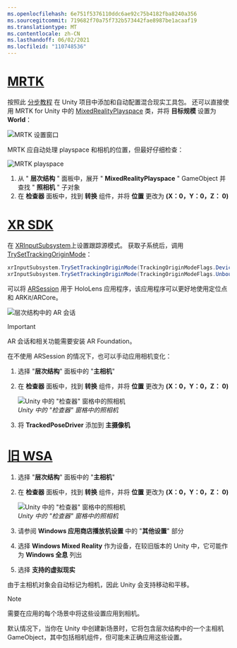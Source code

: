 ```yaml
---
ms.openlocfilehash: 6e751f5376110ddc6ae92c75b4182fba8240a356
ms.sourcegitcommit: 719682f70a75f732b573442fae8987be1acaaf19
ms.translationtype: MT
ms.contentlocale: zh-CN
ms.lasthandoff: 06/02/2021
ms.locfileid: "110748536"
---
```

# <a name="mrtk"></a>[MRTK](#tab/mrtk)
<!-- NEVER CHANGE THE ABOVE LINE! -->

按照此 [分步教程](../../tutorials/mr-learning-base-01.md) 在 Unity 项目中添加和自动配置混合现实工具包。 还可以直接使用 MRTK for Unity 中的 [MixedRealityPlayspace](/dotnet/api/microsoft.mixedreality.toolkit.mixedrealityplayspace) 类，并将 **目标规模** 设置为 **World**：

![MRTK 设置窗口](../../images/mrtk-target-scale.png)

MRTK 应自动处理 playspace 和相机的位置，但最好仔细检查：

![MRTK playspace](../../images/mrtk-playspace.png)

1. 从 " **层次结构** " 面板中，展开 " **MixedRealityPlayspace** " GameObject 并查找 " **照相机** " 子对象
2. 在 **检查器** 面板中，找到 **转换** 组件，并将 **位置** 更改为 **(X：0，Y：0，Z： 0)**

# <a name="xr-sdk"></a>[XR SDK](#tab/xr)
<!-- NEVER CHANGE THE ABOVE LINE! -->

在 [XRInputSubsystem](https://docs.unity3d.com/Documentation/ScriptReference/XR.XRInputSubsystem.html)上设置跟踪源模式。 获取子系统后，调用 [TrySetTrackingOriginMode](https://docs.unity3d.com/Documentation/ScriptReference/XR.XRInputSubsystem.TrySetTrackingOriginMode.html)：

```cs
xrInputSubsystem.TrySetTrackingOriginMode(TrackingOriginModeFlags.Device);
xrInputSubsystem.TrySetTrackingOriginMode(TrackingOriginModeFlags.Unbounded); // Recommendation for OpenXR
```

可以将 [ARSession](https://docs.unity3d.com/Packages/com.unity.xr.arfoundation@2.1/manual/index.html#installing-ar-foundation) 用于 HoloLens 应用程序，该应用程序可以更好地使用定位点和 ARKit/ARCore。

![层次结构中的 AR 会话](../../images/xrsdk-arsession.png)

> [!IMPORTANT]
> AR 会话和相关功能需要安装 AR Foundation。

在不使用 ARSession 的情况下，也可以手动应用相机变化：

1. 选择 "**层次结构**" 面板中的 "**主相机**"
1. 在 **检查器** 面板中，找到 **转换** 组件，并将 **位置** 更改为 **(X：0，Y：0，Z： 0)**

   ![Unity 中的 "检查器" 窗格中的照相机](../../images/maincamera-350px.png)  
   *Unity 中的 "检查器" 窗格中的照相机*

1. 将 **TrackedPoseDriver** 添加到 **主摄像机**

# <a name="legacy-wsa"></a>[旧 WSA](#tab/wsa)
<!-- NEVER CHANGE THE ABOVE LINE! -->

1. 选择 "**层次结构**" 面板中的 "**主相机**"
1. 在 **检查器** 面板中，找到 **转换** 组件，并将 **位置** 更改为 **(X：0，Y：0，Z： 0)**

   ![Unity 中的 "检查器" 窗格中的照相机](../../images/maincamera-350px.png)  
   *Unity 中的 "检查器" 窗格中的照相机*

1. 请参阅 **Windows 应用商店播放机设置** 中的 "**其他设置**" 部分
1. 选择 **Windows Mixed Reality** 作为设备，在较旧版本的 Unity 中，它可能作为 **Windows 全息** 列出
1. 选择 **支持的虚拟现实**

由于主相机对象会自动标记为相机，因此 Unity 会支持移动和平移。

>[!NOTE]
>需要在应用的每个场景中将这些设置应用到相机。
>
>默认情况下，当你在 Unity 中创建新场景时，它将包含层次结构中的一个主相机 GameObject，其中包括相机组件，但可能未正确应用这些设置。